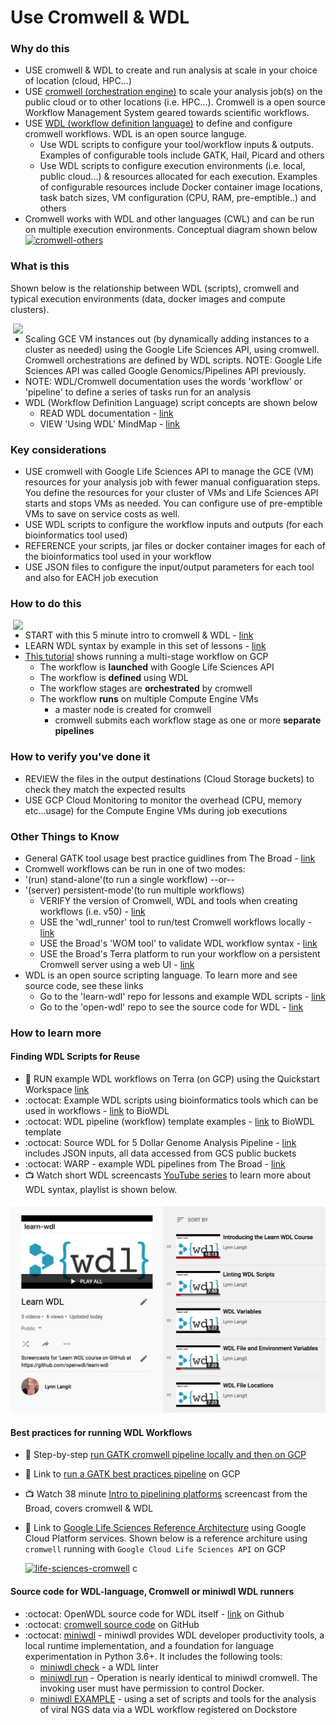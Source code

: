 # Use Cromwell & WDL 

### Why do this
- USE cromwell & WDL to create and run analysis at scale in your choice of location (cloud, HPC...)
- USE [cromwell (orchestration engine)](https://github.com/broadinstitute/cromwell) to scale your analysis job(s) on the public cloud or to other locations (i.e. HPC...). Cromwell is a open source Workflow Management System geared towards scientific workflows.
- USE [WDL (workflow definition language)](https://software.broadinstitute.org/wdl) to define and configure cromwell workflows. WDL is an open source languge.
   - Use WDL scripts to configure your tool/workflow inputs & outputs. Examples of configurable tools include GATK, Hail, Picard and others
   - Use WDL scripts to configure execution environments (i.e. local, public cloud...) & resources allocated for each execution.  Examples of configurable resources include Docker container image locations, task batch sizes, VM configuration (CPU, RAM, pre-emptible..) and others
- Cromwell works with WDL and other languages (CWL) and can be run on multiple execution environments. Conceptual diagram shown below
 [![cromwell-others](/images/cromwell-others.png)]()
 
### What is this

Shown below is the relationship between WDL (scripts), cromwell and typical execution environments (data, docker images and compute clusters).

<img src="https://github.com/lynnlangit/gcp-for-bioinformatics/raw/master/images/wdl-cromwell.png" width=500 align=right> 

 - Scaling GCE VM instances out (by dynamically adding instances to a cluster as needed) using the Google Life Sciences API, using cromwell. Cromwell orchestrations are defined by WDL scripts. NOTE: Google Life Sciences API was called Google Genomics/Pipelines API previously.
 - NOTE: WDL/Cromwell documentation uses the words 'workflow' or 'pipeline' to define a series of tasks run for an analysis
 - WDL (Workflow Definition Language) script concepts are shown below 
   - READ WDL documentation - [link](https://software.broadinstitute.org/wdl/documentation/quickstart)
   - VIEW 'Using WDL' MindMap - [link](https://atlas.mindmup.com/lynnlangit/wdl/index.html)

### Key considerations
 - USE cromwell with Google Life Sciences API to manage the GCE (VM) resources for your analysis job with fewer manual configuaration steps. You define the resources for your cluster of VMs and Life Sciences API starts and stops VMs as needed. You can configure use of pre-emptible VMs to save on service costs as well.
 - USE WDL scripts to configure the workflow inputs and outputs (for each bioinformatics tool used)
 - REFERENCE your scripts, jar files or docker container images for each of the bioinformatics tool used in your workflow
 - USE JSON files to configure the input/output parameters for each tool and also for EACH job execution

### How to do this

<img src="https://github.com/lynnlangit/gcp-for-bioinformatics/raw/master/images/wdl-concepts.png" width=500 align=right> 

 - START with this 5 minute intro to cromwell & WDL - [link](https://cromwell.readthedocs.io/en/stable/tutorials/FiveMinuteIntro/)
 - LEARN WDL syntax by example in this set of lessons - [link](https://github.com/openwdl/learn-wdl)
 - [This tutorial](https://wdl-runner.readthedocs.io/en/latest/GettingStarted/TutorialOverview/#tutorial-scenario) shows running a multi-stage workflow on GCP
    - The workflow is **launched** with Google Life Sciences API
    - The workflow is **defined** using WDL
    - The workflow stages are **orchestrated** by cromwell
    - The workflow **runs** on multiple Compute Engine VMs
      - a master node is created for cromwell
      - cromwell submits each workflow stage as one or more **separate pipelines**

### How to verify you've done it
 - REVIEW the files in the output destinations (Cloud Storage buckets) to check they match the expected results
 - USE GCP Cloud Monitoring to monitor the overhead (CPU, memory etc...usage) for the Compute Engine VMs during job executions

### Other Things to Know
 - General GATK tool usage best practice guidlines from The Broad - [link](https://software.broadinstitute.org/gatk/best-practices/)
 - Cromwell workflows can be run in one of two modes:
  - '(run) stand-alone'(to run a single workflow) --or-- 
  - '(server) persistent-mode'(to run multiple workflows)
    - VERIFY the version of Cromwell, WDL and tools when creating workflows (i.e. v50) - [link](https://github.com/broadinstitute/cromwell/releases/download/50/cromwell-50.jar)
    - USE the 'wdl_runner' tool to run/test Cromwell workflows locally - [link](https://github.com/broadinstitute/wdl-runner)
    - USE the Broad's 'WOM tool' to validate WDL workflow syntax - [link](https://github.com/broadinstitute/cromwell/releases/download/50/womtool-50.jar)
    - USE the Broad's Terra platform to run your workflow on a persistent Cromwell server using a web UI - [link](https:/terra.bio)
 - WDL is an open source scripting language. To learn more and see source code, see these links
   - Go to the 'learn-wdl' repo for lessons and example WDL scripts - [link](https://github.com/openwdl/learn-wdl)
   - Go to the 'open-wdl' repo to see the source code for WDL - [link](https://github.com/openwdl/wdl)

### How to learn more

#### Finding WDL Scripts for Reuse
- 📘 RUN example WDL workflows on Terra (on GCP) using the Quickstart Workspace [link](https://app.terra.bio/#workspaces/fc-product-demo/Terra-Workflows-Quickstart)
- :octocat: Example WDL scripts using bioinformatics tools which can be used in workflows - [link](https://github.com/biowdl/tasks) to BioWDL
- :octocat: WDL pipeline (workflow) template examples - [link](https://github.com/biowdl/pipeline-template) to BioWDL template
- :octocat: Source WDL for 5 Dollar Genome Analysis Pipeline - [link](https://github.com/gatk-workflows/five-dollar-genome-analysis-pipeline) includes JSON inputs, all data accessed from GCS public buckets
- :octocat: WARP - example WDL pipelines from The Broad - [link](https://broadinstitute.github.io/warp/)
- 📺 Watch short WDL screencasts [YouTube series](https://www.youtube.com/playlist?list=PL4Q4HssKcxYv5syJKUKRrD8Fbd-_CnxTM) to learn more about WDL syntax, playlist is shown below.

![Learn WDL YouTube Playlist](/images/learn-wdl-playlist.png)

#### Best practices for running WDL Workflows

 - 📘 Step-by-step [run GATK cromwell pipeline locally and then on GCP](https://software.broadinstitute.org/gatk/documentation/article?id=12521)
 - 📘 Link to [run a GATK best practices pipeline](https://cloud.google.com/genomics/docs/tutorials/gatk) on GCP
 - 📺 Watch 38 minute [Intro to pipelining platforms](https://www.youtube.com/watch?v=HNONc2cmIO8&t=9s) screencast from the Broad, covers cromwell & WDL
 - 📘 Link to [Google Life Sciences Reference Architecture](https://cloud.google.com/solutions/genomic-data-processing-reference-architecture) using Google Cloud Platform services.  Shown below is a reference architure using `cromwell` running with `Google Cloud Life Sciences API` on GCP  

    [![life-sciences-cromwell](/images/life-sciences-cromwell.png)]()  c
#### Source code for WDL-language, Cromwell or miniwdl WDL runners
 - :octocat: OpenWDL source code for WDL itself - [link](https://github.com/openwdl/wdl) on Github
 - :octocat: [cromwell source code](https://github.com/broadinstitute/cromwell) on GitHub
 - :octocat: [miniwdl](https://github.com/chanzuckerberg/miniwdl) - miniwdl provides WDL developer productivity tools, a local runtime implementation, and a foundation for language experimentation in Python 3.6+. It includes the following tools:
    - [miniwdl check](https://github.com/chanzuckerberg/miniwdl#miniwdl-check) - a WDL linter
    - [miniwdl run](https://github.com/chanzuckerberg/miniwdl#miniwdl-run) - Operation is nearly identical to miniwdl cromwell. The invoking user must have permission to control Docker.
   - [miniwdl EXAMPLE](https://dockstore.org/workflows/github.com/broadinstitute/viral-pipelines/isnvs_merge_to_vcf:master?tab=info) - using a set of scripts and tools for the analysis of viral NGS data via a WDL workflow registered on Dockstore 
